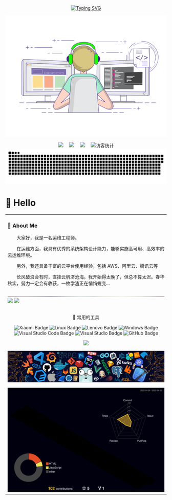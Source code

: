 <div align="center">
  
  <!-- dynamic typing effect 动态打字效果 -->
  <div align="center">
    <a href="https://www.cnsre.cn/">
      <img src="https://readme-typing-svg.demolab.com?font=Fira+Code&pause=1000&width=435&lines=www.cnsre.cn(SRE运维博客);关于我的介绍!&center=true&size=27" alt="Typing SVG" />
    </a>
  </div>

  <!-- knock code pictures 敲代码的图片 -->
  <img src="./assets/images/coding.gif" /><br>

  <!-- profile logo 个人资料徽标 -->
  <div align="center">
    <a href="https://www.cnsre.cn/"><img src="https://img.shields.io/badge/Website-博客-blue" /></a>&emsp;
    <a href="https://twitter.com/"><img src="https://img.shields.io/badge/Twitter-推特-blue" /></a>&emsp;
    <a href="https://www.youtube.com/UC4nDk0V8I1c6m3CIo0F2LIQ"><img src="https://img.shields.io/badge/YouTube-油管-c32136" /></a>&emsp;
    <!-- visitor statistics logo 访客数统计徽标 -->
    <img src="https://visitor-badge.glitch.me/badge?page_id=xwlops" alt="访客统计" />
  </div>

  <!-- Snake Code Contribution Map 贪吃蛇代码贡献图 -->
  <img src="./profile-snake-contrib/github-contribution-grid-snake.svg" />
  
</div>

#  🙋 Hello

<table>
<tr><td>

<!-- About me 关于我 -->
### 🤺 About Me
  
<!-- <img align="right" width="250" src="https://cdn.jsdelivr.net/gh/sun0225SUN/sun0225SUN/assets/images/hi.gif" /> -->

<p>&emsp;&emsp;大家好，我是一名运维工程师。</p>
<p>&emsp;&emsp;在运维方面，我具有优秀的系统架构设计能力，能够实施高可用、高效率的云运维环境。</p>
<p>&emsp;&emsp;另外，我还具备丰富的云平台使用经验，包括 AWS、阿里云、腾讯云等</p>
<p>&emsp;&emsp;长风破浪会有时，直挂云帆济沧海。我开始得太晚了，但总不算太迟。春华秋实，努力一定会有收获，一枚学渣正在悄悄蜕变...</p>
</td></tr>
<tr>
<td>


<!-- ########################################## 分割 ########################################## -->
<img width="200%" src="./assets/images/hr.gif" />
<!-- GitHub 数据统计 -->
<img height="137px" src="https://github-readme-stats-git-masterrstaa-rickstaa.vercel.app/api?username=xwlops&hide_title=true&hide_border=true&show_icons=trueline_height=21&text_color=000&icon_color=000&bg_color=0,ea6161,ffc64d,fffc4d,52fa5a&theme=graywhite" />
<img height="137px" src="https://github-readme-stats-git-masterrstaa-rickstaa.vercel.app/api/top-langs/?username=xwlops&hide_title=true&hide_border=true&layout=compact&langs_count=6&text_color=000&icon_color=fff&bg_color=0,52fa5a,4dfcff,c64dff&theme=graywhite" /><br><br>
<div align="center" >

<!-- just img 图片 -->
<!-- <img src="./assets/images/man.png" alt="Man Lifting Weights" width="250" height="250" /> -->

<!--  skill badge 技能徽章 -->


🧰 常用的工具

![Xiaomi Badge](https://img.shields.io/badge/Xiaomi-FF6900?logo=xiaomi&logoColor=fff&style=flat)  ![Linux Badge](https://img.shields.io/badge/Linux-FCC624?logo=linux&logoColor=000&style=flat)  ![Lenovo Badge](https://img.shields.io/badge/Lenovo-E2231A?logo=lenovo&logoColor=fff&style=flat)  ![Windows Badge](https://img.shields.io/badge/Windows-0078D6?logo=windows&logoColor=fff&style=flat)  ![Visual Studio Code Badge](https://img.shields.io/badge/Visual%20Studio%20Code-007ACC?logo=visualstudiocode&logoColor=fff&style=flat)  ![Visual Studio Badge](https://img.shields.io/badge/Visual%20Studio-5C2D91?logo=visualstudio&logoColor=fff&style=flat)  ![GitHub Badge](https://img.shields.io/badge/GitHub-181717?logo=github&logoColor=fff&style=flat)

<!-- programming tool icon 编程工具图标 -->
<img src="https://skillicons.dev/icons?i=linux,python,jenkins,kubernetes,docker,grafana,mysql,prometheus,nginx,aws,git,github,discord,twitter,instagram" /><br>

<!-- svg -->
<!-- <img src="https://techstack-generator.vercel.app/kubernetes-icon.svg" alt="icon" width="65" style="width: 65px; height: 65px; margin-right: 50px; margin-bottom: 0px;" />
<margin-right: 50px; margin-bottom: 0px;" />
<img src="https://techstack-generator.vercel.app/mysql-icon.svg" alt="icon" width="65" style="width: 65px; height: 65px; margin-right: 50px; margin-bottom: 0px;" />
<img src="https://techstack-generator.vercel.app/docker-icon.svg" alt="icon" width="65" style="width: 65px; height: 65px; margin-right: 50px; margin-bottom: 0px;" /> 
<img src="https://techstack-generator.vercel.app/aws-icon.svg" alt="icon" width="65" style="width: 65px; height: 65px; margin-right: 50px; margin-bottom: 0px;" />
<img src="https://techstack-generator.vercel.app/nginx-icon.svg" alt="icon" width="65" style="width: 65px; height: 65px; margin-right: 50px; margin-bottom: 0px;" /><br> -->

<!-- gif -->
<!-- <img height="100" width="100" src="./assets/images/vscode.webp">
<img height="100" width="100" src="./assets/images/python.webp">
<img height="100" width="100" src="./assets/images/github.webp">
<img height="100" width="100" src="./assets/images/zabbix.webp">
<img height="100" width="100" src="./assets/images/jenkins.webp">
<img height="100" width="100" src="./assets/images/lambda.webp">
<img height="100" width="100" src="./assets/images/shell.webp">
<img height="100" width="100" src="./assets/images/linux.webp">
<img height="100" width="100" src="./assets/images/prometheus.webp"> -->
<!-- just img 图片 -->
<img src="./assets/images/icon.png" /></div>

<!-- profile-3d-contrib 3D贡献图-->
<img src="./profile-3d-contrib/profile-night-rainbow.svg" />
</div>

<!-- ########################################## 分割 ########################################## -->
<!-- <img width="200%" src="./assets/images/hr.gif" /> -->

<div align="center" >

<!-- Github-Stats-Terminal 终端风格信息 -->
<!-- <img src="https://cdn.jsdelivr.net/gh/sun0225SUN/Github-Stats-Terminal/github_stats.svg"/><br> -->
  
<!-- Quotes 名人名言 -->
<!-- <img src="https://quotes-github-readme.vercel.app/api?type=horizontal&theme=dark" /><br> -->
  
<!-- GitHub 奖杯🏆 -->
<!-- <img  src="https://github-profile-trophy.vercel.app/?username=sun0225SUN&theme=gruvbox&row=1&column=7&no-frame=true&no-bg=true" /><br> -->


<!-- Awesome repo 比较好的仓库-->
<!-- <a href="https://github.com/xwlops/Awesome-Love-Code">
<img src="https://github-readme-stats-git-masterrstaa-rickstaa.vercel.app/api/pin/?username=xwlops&repo=Awesome-Love-Code&theme=dark&bg_color=121212&hide_border=true" /></a>
<a href="https://github.com/sun0225SUN/Student-Data-Vision">
<img src="https://github-readme-stats-git-masterrstaa-rickstaa.vercel.app/api/pin/?username=sun0225SUN&repo=Student-Data-Vision&theme=dark&bg_color=121212&hide_border=true" /></a><br><br> -->
  
<!-- Wakatime Graph-->
<!-- <table>
  <tr>
    <td><img src="https://wakatime.com/share/@42d0678c-368b-448b-9a77-5d21c5b55352/d07b5f65-d3e1-4896-897c-1695c560a7dc.svg" width="500" alt="Wakatime"/></td>
    <td><img src="https://wakatime.com/share/@42d0678c-368b-448b-9a77-5d21c5b55352/39a6f115-6058-44ce-95da-c3b2cbc9e831.svg" width="500" alt="Wakatime"/></td>
  </tr>
  <tr>
    <td colspan="2"><a href="https://run.sunguoqi.com"><img width="200%" src="https://cdn.jsdelivr.net/gh/sun0225SUN/running/assets/github_2023.svg" /></a><br></td>
  </tr>
</table>
</div> -->

<!-- ########################################## 分割 ########################################## -->
<!-- <img width="200%" src="./assets/images/hr.gif" /> -->
<!-- just img 图片 -->
<!-- <img src="https://cdn.jsdelivr.net/gh/sun0225SUN/sun0225SUN/assets/images/rocket.png"/> -->
</div>
